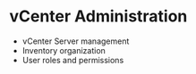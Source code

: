 # vCenter Administration
- vCenter Server management
- Inventory organization
- User roles and permissions

